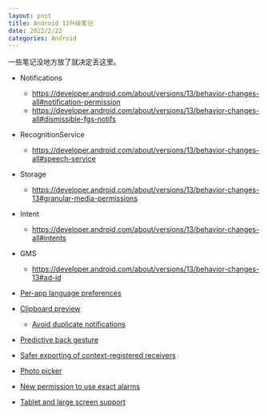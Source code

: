 ```yaml
---
layout: post
title: Android 13升级笔记
date: 2022/2/22
categories: Android
---
```


一些笔记没地方放了就决定丢这里。

<!--more-->

- Notifications

  - <https://developer.android.com/about/versions/13/behavior-changes-all#notification-permission>
  - <https://developer.android.com/about/versions/13/behavior-changes-all#dismissible-fgs-notifs>

- RecognitionService

  - <https://developer.android.com/about/versions/13/behavior-changes-all#speech-service>

- Storage

  - <https://developer.android.com/about/versions/13/behavior-changes-13#granular-media-permissions>

- Intent

  - <https://developer.android.com/about/versions/13/behavior-changes-all#intents>

- GMS

  - <https://developer.android.com/about/versions/13/behavior-changes-13#ad-id>

- [Per-app language preferences](https://developer.android.com/about/versions/13/features#app-languages)
- [Clipboard preview](https://developer.android.com/about/versions/13/features#copy-paste)

  - [Avoid duplicate notifications](https://developer.android.com/guide/topics/text/copy-paste#duplicate-notifications)

- [Predictive back gesture](https://developer.android.com/about/versions/13/features#predictive-back-nav)
- [Safer exporting of context-registered receivers](https://developer.android.com/about/versions/13/features#runtime-receivers)
- [Photo picker](https://developer.android.com/about/versions/13/features#photo-picker)
- [New permission to use exact alarms](https://developer.android.com/about/versions/13/features#use-exact-alarm-permission)
- [Tablet and large screen support](https://developer.android.com/about/versions/13/features#large-screens)
